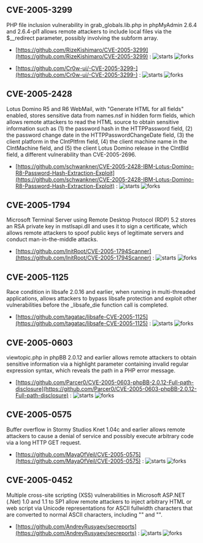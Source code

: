 ## CVE-2005-3299
 PHP file inclusion vulnerability in grab_globals.lib.php in phpMyAdmin 2.6.4 and 2.6.4-pl1 allows remote attackers to include local files via the $__redirect parameter, possibly involving the subform array.



- [https://github.com/RizeKishimaro/CVE-2005-3299](https://github.com/RizeKishimaro/CVE-2005-3299) :  ![starts](https://img.shields.io/github/stars/RizeKishimaro/CVE-2005-3299.svg) ![forks](https://img.shields.io/github/forks/RizeKishimaro/CVE-2005-3299.svg)

- [https://github.com/Cr0w-ui/-CVE-2005-3299-](https://github.com/Cr0w-ui/-CVE-2005-3299-) :  ![starts](https://img.shields.io/github/stars/Cr0w-ui/-CVE-2005-3299-.svg) ![forks](https://img.shields.io/github/forks/Cr0w-ui/-CVE-2005-3299-.svg)

## CVE-2005-2428
 Lotus Domino R5 and R6 WebMail, with "Generate HTML for all fields" enabled, stores sensitive data from names.nsf in hidden form fields, which allows remote attackers to read the HTML source to obtain sensitive information such as (1) the password hash in the HTTPPassword field, (2) the password change date in the HTTPPasswordChangeDate field, (3) the client platform in the ClntPltfrm field, (4) the client machine name in the ClntMachine field, and (5) the client Lotus Domino release in the ClntBld field, a different vulnerability than CVE-2005-2696.



- [https://github.com/schwankner/CVE-2005-2428-IBM-Lotus-Domino-R8-Password-Hash-Extraction-Exploit](https://github.com/schwankner/CVE-2005-2428-IBM-Lotus-Domino-R8-Password-Hash-Extraction-Exploit) :  ![starts](https://img.shields.io/github/stars/schwankner/CVE-2005-2428-IBM-Lotus-Domino-R8-Password-Hash-Extraction-Exploit.svg) ![forks](https://img.shields.io/github/forks/schwankner/CVE-2005-2428-IBM-Lotus-Domino-R8-Password-Hash-Extraction-Exploit.svg)

## CVE-2005-1794
 Microsoft Terminal Server using Remote Desktop Protocol (RDP) 5.2 stores an RSA private key in mstlsapi.dll and uses it to sign a certificate, which allows remote attackers to spoof public keys of legitimate servers and conduct man-in-the-middle attacks.



- [https://github.com/InitRoot/CVE-2005-1794Scanner](https://github.com/InitRoot/CVE-2005-1794Scanner) :  ![starts](https://img.shields.io/github/stars/InitRoot/CVE-2005-1794Scanner.svg) ![forks](https://img.shields.io/github/forks/InitRoot/CVE-2005-1794Scanner.svg)

## CVE-2005-1125
 Race condition in libsafe 2.0.16 and earlier, when running in multi-threaded applications, allows attackers to bypass libsafe protection and exploit other vulnerabilities before the _libsafe_die function call is completed.



- [https://github.com/tagatac/libsafe-CVE-2005-1125](https://github.com/tagatac/libsafe-CVE-2005-1125) :  ![starts](https://img.shields.io/github/stars/tagatac/libsafe-CVE-2005-1125.svg) ![forks](https://img.shields.io/github/forks/tagatac/libsafe-CVE-2005-1125.svg)

## CVE-2005-0603
 viewtopic.php in phpBB 2.0.12 and earlier allows remote attackers to obtain sensitive information via a highlight parameter containing invalid regular expression syntax, which reveals the path in a PHP error message.



- [https://github.com/Parcer0/CVE-2005-0603-phpBB-2.0.12-Full-path-disclosure](https://github.com/Parcer0/CVE-2005-0603-phpBB-2.0.12-Full-path-disclosure) :  ![starts](https://img.shields.io/github/stars/Parcer0/CVE-2005-0603-phpBB-2.0.12-Full-path-disclosure.svg) ![forks](https://img.shields.io/github/forks/Parcer0/CVE-2005-0603-phpBB-2.0.12-Full-path-disclosure.svg)

## CVE-2005-0575
 Buffer overflow in Stormy Studios Knet 1.04c and earlier allows remote attackers to cause a denial of service and possibly execute arbitrary code via a long HTTP GET request.



- [https://github.com/MayaOfVeil/CVE-2005-0575](https://github.com/MayaOfVeil/CVE-2005-0575) :  ![starts](https://img.shields.io/github/stars/MayaOfVeil/CVE-2005-0575.svg) ![forks](https://img.shields.io/github/forks/MayaOfVeil/CVE-2005-0575.svg)

## CVE-2005-0452
 Multiple cross-site scripting (XSS) vulnerabilities in Microsoft ASP.NET (.Net) 1.0 and 1.1 to SP1 allow remote attackers to inject arbitrary HTML or web script via Unicode representations for ASCII fullwidth characters that are converted to normal ASCII characters, including "" and "".



- [https://github.com/AndreyRusyaev/secreports](https://github.com/AndreyRusyaev/secreports) :  ![starts](https://img.shields.io/github/stars/AndreyRusyaev/secreports.svg) ![forks](https://img.shields.io/github/forks/AndreyRusyaev/secreports.svg)
